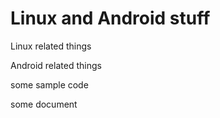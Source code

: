 Linux and Android stuff
===========


Linux related things

Android related things

some sample code

some document

